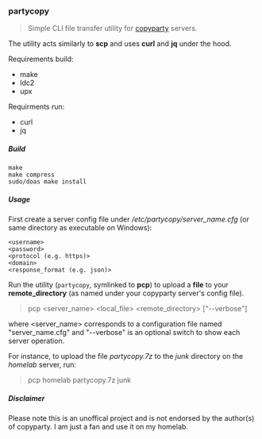 ### partycopy
> Simple CLI file transfer utility for [copyparty](https://github.com/9001/copyparty) servers.

The utility acts similarly to **scp** and uses **curl** and **jq** under the hood.

Requirements build:
* make
* ldc2
* upx

Requirments run:
* curl
* jq

##### Build
```
make
make compress
sudo/doas make install
```

##### Usage

First create a server config file under */etc/partycopy/server_name.cfg* (or same directory as executable on Windows):

```properties
<username>
<password>
<protocol (e.g. https)>
<domain>
<response_format (e.g. json)>
```

Run the utility (`partycopy`, symlinked to **pcp**) to upload a **file** to your **remote_directory** (as named under your copyparty server's config file).

> pcp <server_name> <local_file> <remote_directory> ["--verbose"]

where <server_name> corresponds to a configuration file named "server_name.cfg" and "--verbose" is an optional switch to show each server operation.

For instance, to upload the file *partycopy.7z* to the *junk* directory on the *homelab* server, run:

> pcp homelab partycopy.7z junk

##### Disclaimer
Please note this is an unoffical project and is not endorsed by the author(s) of copyparty. I am just a fan and use it on my homelab.
